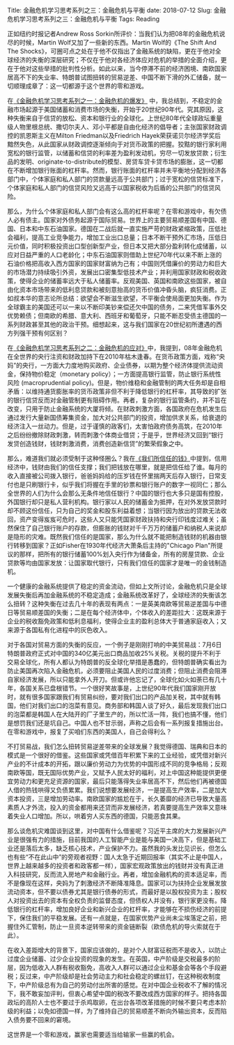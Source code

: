 Title: 金融危机学习思考系列之三：金融危机与平衡
date: 2018-07-12
Slug: 金融危机学习思考系列之三：金融危机与平衡
Tags: Reading



正如纽约时报记者Andrew Ross Sorkin所评价：当我们认为把08年的金融危机说尽的时候，Martin Wolf又加了一些新的东西。Martin Wolf的《The Shift And The Shocks》，可圈可点之处在于他不仅指出了金融系统的缺陷，更在于他对全球经济的失衡的深层研究；不仅在于他对各经济体应对危机的举措的全面介绍，更在于他对这些举措的批判性分析。如此以来，当今停滞不前的经济困境、南欧国家居高不下的失业率、特朗普试图扭转的贸易逆差、中国不断下滑的外汇储备，就一切顺理成章了：这一切都源于这个世界的零和游戏。

在[《金融危机学习思考系列之一：金融危机的爆发》](https://yx-peipei.github.io/thought/金融危机学习思考系列之一：金融危机的爆发.html) 中，我总结到，不稳定的金融市场起源于美国储蓄和消费市场的失衡，开始于20世纪90年代。究其原因，这种失衡来自于信贷的放松、资本和银行业的全球化。上世纪80年代全球政坛重量级人物里根总统、撒切尔夫人、邓小平都是自由化经济的倡导者；主张国家财政调控的凯恩斯主义在Milton Friedman以及Friedrich Hayek荣获诺贝尔经济学奖后黯然失色，从此国家从财政调控逐渐倾向于对货币政策的把握。狡黠的银行家利用宽松的银行监管，以储蓄和信贷的利率差为盈利发动机，穷尽一切发放贷款；衍生品的发明、originate-to-distribute的模型、房贷车贷卡贷市场的膨胀，这一切都在不断增加银行账面的杠杆率。然而，银行账面的杠杆率并未平衡地分配到经济各部门中，个体家庭和私人部门的贷款量远高于公共部门；过于宽松的信贷标准下，个体家庭和私人部门的信贷风险又远高于以国家税收为后盾的公共部门的信贷风险。

那么，为什么个体家庭和私人部门会有这么高的杠杆率呢？在零和游戏中，有欠债人必有债主。国家对外债务起源于国际贸易。世界上的主要贸易顺差国有中国、德国、日本和中东石油国家。德国在二战后就一直实施严苛的财政紧缩政策，压低社会福利，提高工业竞争能力，增加工业出口总量；日本不断干预外汇市场，压低日元价值，同时积极投资出口型创新型产业，但日本又把大部分盈利转化成储蓄，以应对日益严重的人口老龄化；中东石油国家则借助上世纪70年代以来不断上涨的石油价格把高收入西方国家的国家财富纳为己有；中国则凭借廉价的劳动力和巨大的市场潜力持续吸引外资，发展出口密集型低技术产业；并利用国家财政和税收政策，使得企业的储蓄率远大于私人储蓄率。反观美国、英国和南欧这些国家，被自由化资本市场带来的低利息贷款和被刻意抬高的货币价值冲昏头脑，疯狂消费。正如叔本华的意志论所总结：欲望会不断滋生欲望，不平衡会使局面更加失衡。作为全球霸主的美国还可以一来以不断印美钞来偿还欠中国的债务，二来凭借军事外交优势赖债；但南欧的希腊、意大利、西班牙和葡萄牙，只能不断忍受债主德国的一系列财政甚至其他的政治干预。细想起来，这与我们国家在20世纪初所遭遇的西方列强干预有何区别？

在[《金融危机学习思考系列之二：金融危机的应对》](https://yx-peipei.github.io/thought/金融危机学习思考系列之二：金融危机的应对.html)中，我提到，08年金融危机在全世界的央行注资和财政加持下在2010年枯木逢春。在货币政策方面，戏称“央妈”的央行，一方面大力度地购买政府、企业债券，以期为整个经济体提供流动资金，保持物价稳定（monetary policy）；一方面提高银行监管，防止银行系统性风险 (macroprudential policy)。但是，物价维稳和金融管制的两大任务却是自相矛盾：以维持通货膨胀率的货币政策非但不利于降低银行的杠杆率，其导致的扩张的银行信贷反而对金融管制更有阻碍作用。再者，复杂的银行监管条约，并不旨在改变，只用于防止金融系统的大厦将倾。在财政刺激方面，各国政府在危机发生后通过发行大量新国债筹集资金，加大对公共部门的投资，增加供求关系，给衰退的经济注入一丝动力。但是，过于谨慎的政客们，太害怕政府债务高筑，在2010年之后纷纷撤除财政刺激，转而刺激个体商业借贷；于是乎，世界经济又回到“银行发贷创造钱财，钱财刺激消费，消费创造新信贷”的繁荣假象之中。

那么，难道我们就必须受制于这种怪圈么？我在[《我们所信任的钱》](https://yx-peipei.github.io/thought/In%20the%20MONEY%20that%20we%20trust：我们所信任的钱.html)中提到，信用经济中，钱财由我们的信任支撑；我们把钱放在哪里，就是把信任给了谁。每月的收入直接被公司拨入银行，爸爸妈妈给的压岁钱在怀里揣两天后存入银行，日常支付也是只刷银行卡，似乎我们将握在手里的钞票和银行账户的数字一视同仁；那么全世界的人们为什么会那么无条件地信任银行？中国的银行也大多只是国有控股，外国银行却只是私人营利机构。银行家以人民的储蓄金为抵押，在对外发放贷款时却不顾这份信任，只为自己的奖金和股东利益着想；当银行因为放出的贷款无法收回，资产变得岌岌可危时，这些人又只能凭国家财政扶持和央行印钱度过难关；虽然保住了自己银行账户的存款，但膨胀的钱财对千千万万的储蓄户和纳税人来说却是隐形的灾难。既然我们信任的是国家，那么为什么就不能把制造钱财的机器由银行转移到国家？正如Fisher在1930年代经济大萧条后主持的"Chicago Plan"所提议的那样，把所有的银行储蓄100%划入央行作为储备金，所有的房屋贷款、企业贷款等均由国家发放：让国家取代银行，只有我们信任的国家才是唯一的金钱制造机。

一个健康的金融系统提供了稳定的资金流动，但如上文所讨论，金融危机只是全球发展失衡后再加金融系统的不稳定造成；金融系统改革好了，全球经济的失衡该怎么扭转？这种失衡在过去几十年的表现有两点：一是英美南欧等贸易逆差国与中德日等贸易顺差国的失衡；二是在每个经济体中，个体收入的差距拉大：这既来源于企业的税收豁免政策和低利息福利，使得企业主的盈利总体大于普通家庭收入；又来源于各国私有化进程中的灰色收入。

对于各国对贸易方面的失衡的反应，一个例子是刚刚打响的中美贸易战：7月6日特朗普政府正式对中国的340亿美元出口商品加收25%关税。关税的提升不利于交易全球化，所有人都认为特朗普的反全球化举措是愚蠢的，但特朗普确实看出为防止美国再次陷入金融危机，必须要阻止美国人民的过度消费；但阻止消费会阻滞自家经济发展，所以只能拿外人开刀。但或许他忘记了，全球化如火如荼已有几十年，各国关系已盘根错节。一个很好笑故事是，上世纪90年代我们国家刚开放时，就有很多国家跟我们有贸易纠纷，要对我们出口的产品加关税，其中就有韩国，他们对我们出口的泡菜有意见。商务部和韩国人谈了好久，最后发现我们出口的泡菜都是韩国人在大陆开的厂子里生产的，所以忙活一阵，我们也搞不懂，他们是想罚我们还是坑自己。中国人也不甘示弱，声称之后会有一系列报复措施出台。在零和游戏中，报复了买咱们东西的美国人，自己会得利么？

不打贸易战，我们怎么扭转贸易逆差带来的全球发展？我觉得德国、瑞典和日本的模式是一个很好的借鉴。这些国家或凭借百年积累下来的工业经验，或凭借对新兴产业的不计成本的开拓，跟以廉价劳动力为优势的中国形成不同的竞争格局；反观南欧等国，既无国际优势产业，又赋予人民太好的福利，对上中国这种能提供更便宜劳动力和更充足资源的国家，最后只能落得失业率居高不下，然后他们再被德国人借的热钱哄得又负债累累。我们说想要发展经济，一是提高生产效率，二是加大资本投资，三是增加劳动率。南欧国家的尴尬在于，长久萎靡的经济已导致大量高素质人才外流，投入的资金都用来还贷而非发展经济，若真要提高生产效率又意味着失业人口增加。所以，哄着穷人买东西的德国，只能恶食其果。

那么谈危机灾难国谈到这里，对中国有什么借鉴呢？习近平主席的大力发展新兴产业是很强有力的措施，目前我国的人工智能产业是能与美国一决高下，但是基础工业还是落后太多，缺乏核心技术，产业保护不力。虽然我的头发比见识长，但怎么也有些“不在此山中”的旁观者视野：国人太急于近期回报率（其实不止是中国人，世界上越来越多的投资者和政客都一样），国家宏观政策放出的钱财并没有真正进入科技研究，反而流入房地产和金融行业。再者，增加金融机构的资本适足率，而不是像现在这样，央妈为了刺激经济不断降准降息。国家可以为扶持企业发展发放流动资本，但不要以债券尤其是银行债券的形式，而最好是以股权投资为主；股权人对投资出去的资本有全权负责的监督态度，但债权人并没有，银行家更没有。降低银行的杠杆率，增加良好企业和新兴企业的杠杆率，才能够在不损伤经济的前提下，保住我们的平稳发展。还有一点就是，在国家优势产业尚未尘埃落定之前，把握住外汇管制，防止一旦资本逆转带来的资金链断裂（欧债危机的导火索就在于此）。

在收入差距增大的背景下，国家应该做的，是对个人财富征税而不是收入，以防止过度企业储蓄、过少企业投资的现象的发生。在英国，中产阶级是交税最多的阶层，因为低收入人群有税收豁免，高收入人群可以通过企业和基金会等各个手段避税；反过来，中产阶级却是社会劳动主力和社会稳定的螺丝钉，在这种税收制度下，中产阶级总有为自己的劳动付出所害的感觉。在对中国企业税收不了解的情况下，我不敢妄加评判，但衷心希望中国的税改不要改成西方国家的样子。把持各国政坛的高阶人士也不要过于杀鸡取卵，在出台各项改革措施的时候不要只考虑本阶级的利益；以免如德国一样，为了维持自己的贸易顺差不断向外输出资本，反而陷入债务要不回来的窘境。

这世界是一个零和游戏，赢家也需要适当给输家一些赢的机会。


























